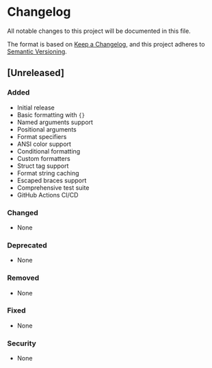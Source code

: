 # Changelog

All notable changes to this project will be documented in this file.

The format is based on [Keep a Changelog](https://keepachangelog.com/en/1.0.0/),
and this project adheres to [Semantic Versioning](https://semver.org/spec/v2.0.0.html).

## [Unreleased]

### Added
- Initial release
- Basic formatting with `{}`
- Named arguments support
- Positional arguments
- Format specifiers
- ANSI color support
- Conditional formatting
- Custom formatters
- Struct tag support
- Format string caching
- Escaped braces support
- Comprehensive test suite
- GitHub Actions CI/CD

### Changed
- None

### Deprecated
- None

### Removed
- None

### Fixed
- None

### Security
- None 